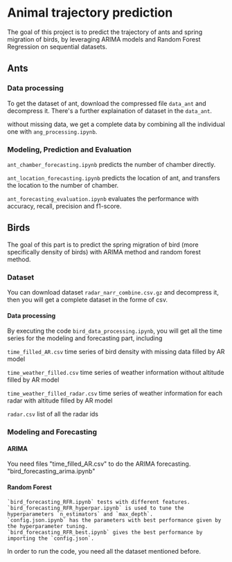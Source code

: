 # Animal trajectory prediction
The goal of this project is to predict the trajectory of ants and spring migration of birds, by leveraging ARIMA models and Random Forest Regression on sequential datasets.

## Ants

### Data processing
To get the dataset of ant, download the compressed file `data_ant` and decompress it. There's a further explaination of dataset in the `data_ant`.

without missing data, we get a complete data by combining all the individual one with `ang_processing.ipynb`.

### Modeling, Prediction and Evaluation

`ant_chamber_forecasting.ipynb` predicts the number of chamber directly.

`ant_location_forecasting.ipynb` predicts the location of ant, and transfers the location to the number of chamber.

`ant_forecasting_evaluation.ipynb` evaluates the performance with accuracy, recall, precision and f1-score.

## Birds
The goal of this part is to predict the spring migration of bird (more specifically density of birds) with ARIMA method and random forest method.
### Dataset
You can download dataset `radar_narr_combine.csv.gz` and decompress it, then you will get a complete dataset in the forme of csv.

#### Data processing

By executing the code `bird_data_processing.ipynb`, you will get all the time series for the modeling and forecasting part, including 
	
`time_filled_AR.csv` time series of bird density with missing data filled by AR model

`time_weather_filled.csv` time series of weather information without altitude filled by AR model

`time_weather_filled_radar.csv` time series of weather information for each radar with altitude filled by AR model

`radar.csv` list of all the radar ids

### Modeling and Forecasting
#### ARIMA
You need files "time_filled_AR.csv" to do the ARIMA forecasting. "bird_forecasting_arima.ipynb"

#### Random Forest
	`bird_forecasting_RFR.ipynb` tests with different features.
	`bird_forecasting_RFR_hyperpar.ipynb` is used to tune the hyperparameters `n_estimators` and `max_depth`.
	`config.json.ipynb` has the parameters with best performance given by the hyperparameter tuning.
	`bird_forecasting_RFR_best.ipynb` gives the best performance by importing the `config.json`.
In order to run the code, you need all the dataset mentioned before.
